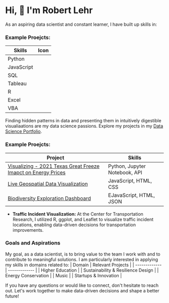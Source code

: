 <h1 align="left">Hi, 👋 I'm Robert Lehr</h1> 

As an aspiring data scientist and constant learner, I have built up skills in:

<h3 align="left"> Example Proejcts:</h3>

| Skills | Icon |
| ------------- | ------------- |
| Python |
| JavaScript |
| SQL |
| Tableau |
| R |
| Excel |
| VBA |
 
Finding hidden patterns in data and presenting them in intuitively digestible visualiaations are my data science passions. Explore my projects in my [Data Science Portfolio](https://github.com/robert-z-lehr?tab=repositories).

<h3 align="left"> Example Proejcts:</h3>

| Project  | Skills |
| ------------- | ------------- |
| [Visualizing - 2021 Texas Great Freeze Imapct on Energy Prices](https://github.com/robert-z-lehr/Visualizing-The-Great-Freeze-Texas-Energy-Prices)   | Python, Jupyter Notebook, API|
|[Live Geospatial Data Visualization](https://github.com/robert-z-lehr/Live-Geospatial-Data-Visualization)  |JavaScript, HTML, CSS|
| [Biodiversity Exploration Dashboard](https://github.com/robert-z-lehr/Biodiversity-Exploration-Dashboard) | EJavaScript, HTML, JSON |

- **Traffic Incident Visualization:** At the Center for Transportation Research, I utilized R, ggplot, and Leaflet to visualize traffic incident locations, enabling data-driven decisions for transportation improvements.

### Goals and Aspirations

My goal, as a data scientist, is to bring value to the team I work with and to contribute to meaningful solutions. I am particularly interested in applying my skills in domains related to:
| Domain | Relevant Projects |
| ------------- | ------------- |
| Higher Education |
| Sustainability & Resilience Design |
| Energy Conservation |
| Music |
| Startups & Innovation |

If you have any questions or would like to connect, don't hesitate to reach out. Let's work together to make data-driven decisions and shape a better future!
